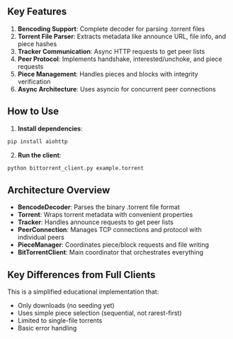 ## Key Features

1. **Bencoding Support**: Complete decoder for parsing .torrent files
2. **Torrent File Parser**: Extracts metadata like announce URL, file info, and piece hashes
3. **Tracker Communication**: Async HTTP requests to get peer lists
4. **Peer Protocol**: Implements handshake, interested/unchoke, and piece requests
5. **Piece Management**: Handles pieces and blocks with integrity verification
6. **Async Architecture**: Uses asyncio for concurrent peer connections

## How to Use

1. **Install dependencies**:
```bash
pip install aiohttp
```

2. **Run the client**:
```bash
python bittorrent_client.py example.torrent
```

## Architecture Overview

- **BencodeDecoder**: Parses the binary .torrent file format
- **Torrent**: Wraps torrent metadata with convenient properties
- **Tracker**: Handles announce requests to get peer lists  
- **PeerConnection**: Manages TCP connections and protocol with individual peers
- **PieceManager**: Coordinates piece/block requests and file writing
- **BitTorrentClient**: Main coordinator that orchestrates everything

## Key Differences from Full Clients

This is a simplified educational implementation that:
- Only downloads (no seeding yet)
- Uses simple piece selection (sequential, not rarest-first)
- Limited to single-file torrents
- Basic error handling
